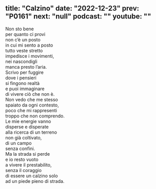 title: "Calzino"
date: "2022-12-23"
prev: "P0161"
next: "null"
podcast: ""
youtube: ""
---

Non sto bene  
per quanto ci provi  
non c’è un posto  
in cui mi sento a posto  
tutto veste stretto  
impedisce i movimenti,  
nei nascondigli  
manca presto l’aria.  
Scrivo per fuggire  
dove i pensieri  
si fingono realtà  
e puoi immaginare  
di vivere ciò che non è.  
Non vedo che me stesso  
spaiato da ogni contesto,  
poco che mi rappresenti  
troppo che non comprendo.  
Le mie energie vanno  
disperse e disperate  
alla ricerca di un terreno  
non già coltivato,  
di un campo   
senza confini.  
Ma la strada si perde  
e io resto vuoto  
a vivere il prestabilito,  
senza il coraggio  
di essere un calzino solo  
ad un piede pieno di strada.
